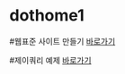 # dothome1

#웹표준 사이트 만들기
<a href="https://webstoryboy.github.io/dothome1/webstandard/index.html">바로가기</a>



#제이쿼리 예제
<a href="https://webstoryboy.github.io/dothome1/jquery/jquery04_find2.html">바로가기</a>
